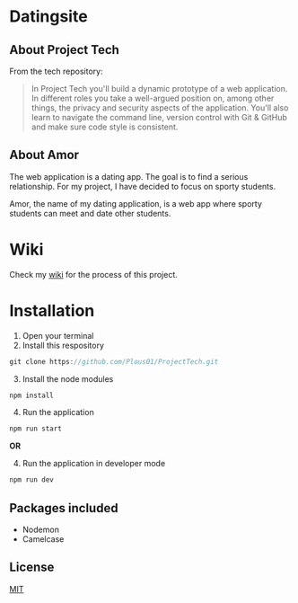 # Datingsite

## About Project Tech
From the tech repository:

> In Project Tech you'll build a dynamic prototype of a web application. In different roles you take a well-argued position on, among other things, the privacy and security aspects of the application. You'll also learn to navigate the command line, version control with Git & GitHub and make sure code style is consistent.

## About Amor

The web application is a dating app. The goal is to find a serious relationship. For my project, I have decided to focus on sporty students.

Amor, the name of my dating application, is a web app where sporty students can meet and date other students.

# Wiki

Check my [wiki](https://github.com/Plous01/ProjectTech/wiki) for the process of this project.

# Installation

1. Open your terminal
2. Install this respository

```Javascript
git clone https://github.com/Plous01/ProjectTech.git
```

3. Install the node modules

```Javascript
npm install
```

4. Run the application

```Javascript
npm run start
```

**OR**

4. Run the application in developer mode
```Javascript
npm run dev
```

## Packages included
* Nodemon
* Camelcase

## License
[MIT](https://github.com/Plous01/ProjectTech/blob/master/LICENSE)
